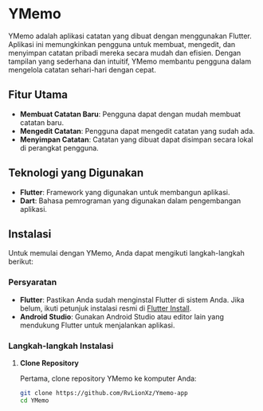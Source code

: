 # YMemo

YMemo adalah aplikasi catatan yang dibuat dengan menggunakan Flutter. Aplikasi ini memungkinkan pengguna untuk membuat, mengedit, dan menyimpan catatan pribadi mereka secara mudah dan efisien. Dengan tampilan yang sederhana dan intuitif, YMemo membantu pengguna dalam mengelola catatan sehari-hari dengan cepat.

## Fitur Utama

- **Membuat Catatan Baru**: Pengguna dapat dengan mudah membuat catatan baru.
- **Mengedit Catatan**: Pengguna dapat mengedit catatan yang sudah ada.
- **Menyimpan Catatan**: Catatan yang dibuat dapat disimpan secara lokal di perangkat pengguna.

## Teknologi yang Digunakan

- **Flutter**: Framework yang digunakan untuk membangun aplikasi.
- **Dart**: Bahasa pemrograman yang digunakan dalam pengembangan aplikasi.

## Instalasi

Untuk memulai dengan YMemo, Anda dapat mengikuti langkah-langkah berikut:

### Persyaratan

- **Flutter**: Pastikan Anda sudah menginstal Flutter di sistem Anda. Jika belum, ikuti petunjuk instalasi resmi di [Flutter Install](https://flutter.dev/docs/get-started/install).
- **Android Studio**: Gunakan Android Studio atau editor lain yang mendukung Flutter untuk menjalankan aplikasi.

### Langkah-langkah Instalasi

1. **Clone Repository**

   Pertama, clone repository YMemo ke komputer Anda:

   ```bash
   git clone https://github.com/RvLionXz/Ymemo-app
   cd YMemo

